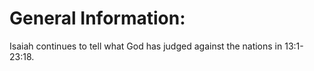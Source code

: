 # General Information:

Isaiah continues to tell what God has judged against the nations in 13:1-23:18.